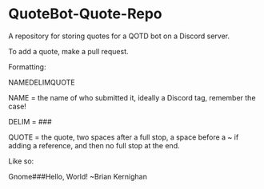 # QuoteBot-Quote-Repo

A repository for storing quotes for a QOTD bot on a Discord server.

To add a quote, make a pull request.

Formatting:

NAMEDELIMQUOTE

NAME = the name of who submitted it, ideally a Discord tag, remember the case!

DELIM = ###

QUOTE = the quote, two spaces after a full stop, a space before a ~ if adding a reference, and then no full stop at the end.

Like so:

Gnome###Hello, World! ~Brian Kernighan
